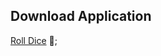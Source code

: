 ## Download Application

[Roll Dice](https://github.com/devjunayed/flutter-roll-dice/releases/download/v1.0.0/roll-dice.apk) 🔽;
